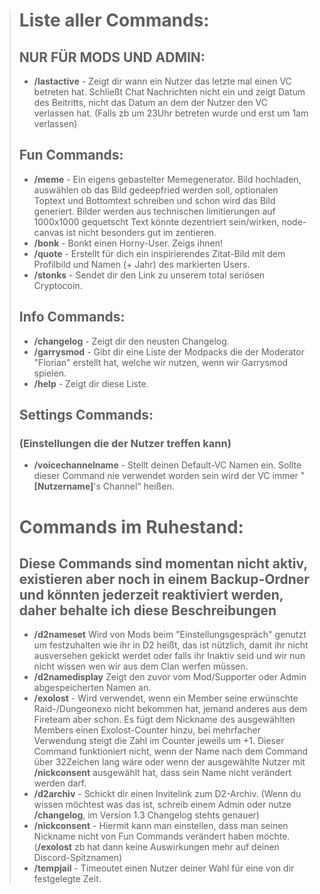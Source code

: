 > # Liste aller Commands:
> ## NUR FÜR MODS UND ADMIN:
> * **/lastactive** - Zeigt dir wann ein Nutzer das letzte mal einen VC betreten hat. Schließt Chat Nachrichten nicht ein und zeigt Datum des Beitritts, nicht das Datum an dem der Nutzer den VC verlassen hat. (Falls zb um 23Uhr betreten wurde und erst um 1am verlassen)
> 
> ## Fun Commands:
> * **/meme** - Ein eigens gebastelter Memegenerator. Bild hochladen, auswählen ob das Bild gedeepfried werden soll, optionalen Toptext und Bottomtext schreiben und schon wird das Bild generiert. Bilder werden aus technischen limitierungen auf 1000x1000 gequetscht Text könnte dezentriert sein/wirken, node-canvas ist nicht besonders gut im zentieren.
> * **/bonk** - Bonkt einen Horny-User. Zeigs ihnen!
> * **/quote** - Erstellt für dich ein inspirierendes Zitat-Bild mit dem Profilbild und Namen (+ Jahr) des markierten Users.
> * **/stonks** - Sendet dir den Link zu unserem total seriösen Cryptocoin.
> 
> ## Info Commands:
> * **/changelog** - Zeigt dir den neusten Changelog.
> * **/garrysmod** - Gibt dir eine Liste der Modpacks die der Moderator "Florian" erstellt hat, welche wir nutzen, wenn wir Garrysmod spielen.
> * **/help** - Zeigt dir diese Liste.
> 
> ## Settings Commands:
> ### (Einstellungen die der Nutzer treffen kann)
> * **/voicechannelname** - Stellt deinen Default-VC Namen ein. Sollte dieser Command nie verwendet worden sein wird der VC immer "**[Nutzername]**'s Channel" heißen.
> 
> # Commands im Ruhestand:
> ## Diese Commands sind momentan nicht aktiv, existieren aber noch in einem Backup-Ordner und könnten jederzeit reaktiviert werden, daher behalte ich diese Beschreibungen
> * **/d2nameset** Wird von Mods beim "Einstellungsgespräch" genutzt um festzuhalten wie ihr in D2 heißt, das ist nützlich, damit ihr nicht ausversehen gekickt werdet oder falls ihr Inaktiv seid und wir nun nicht wissen wen wir aus dem Clan werfen müssen.
> * **/d2namedisplay** Zeigt den zuvor vom Mod/Supporter oder Admin abgespeicherten Namen an.
> * **/exolost** -  Wird verwendet, wenn ein Member seine erwünschte Raid-/Dungeonexo nicht bekommen hat, jemand anderes aus dem Fireteam aber schon. Es fügt dem Nickname des ausgewählten Members einen Exolost-Counter hinzu, bei mehrfacher Verwendung steigt die Zahl im Counter jeweils um +1. Dieser Command funktioniert nicht, wenn der Name nach dem Command über 32Zeichen lang wäre oder wenn der ausgewählte Nutzer mit **/nickconsent** ausgewählt hat, dass sein Name nicht verändert werden darf.
> * **/d2archiv** - Schickt dir einen Invitelink zum D2-Archiv. (Wenn du wissen möchtest was das ist, schreib einem Admin oder nutze **/changelog**, im Version 1.3 Changelog stehts genauer)
> * **/nickconsent** - Hiermit kann man einstellen, dass man seinen Nickname nicht von Fun Commands verändert haben möchte. (**/exolost** zb hat dann keine Auswirkungen mehr auf deinen Discord-Spitznamen)
> * **/tempjail** - Timeoutet einen Nutzer deiner Wahl für eine von dir festgelegte Zeit.